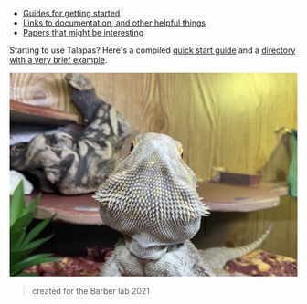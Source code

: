 - [Guides for getting started](https://clararehmann.github.io/codingresources/pages/startup_guides)
- [Links to documentation, and other helpful things](https://clararehmann.github.io/codingresources/pages/useful_links)
- [Papers that might be interesting](https://clararehmann.github.io/codingresources/pages/cool_papers)

Starting to use Talapas? Here's a compiled [quick start guide](https://clararehmann.github.io/codingresources/talapas/quick_start) and a [directory with a very brief example](https://github.com/clararehmann/codingresources/tree/main/talapas/example_scripts).

<img src="https://github.com/clararehmann/codingresources/blob/main/assets/IMG_9385.png" alt="aeg">



> created for the Barber lab 2021
